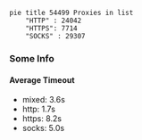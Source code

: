 
```mermaid
pie title 54499 Proxies in list
    "HTTP" : 24042
    "HTTPS": 7714
    "SOCKS" : 29307
```

### Some Info
#### Average Timeout

- mixed: 3.6s
- http: 1.7s
- https: 8.2s
- socks: 5.0s